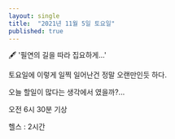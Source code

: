 ```yaml
---
layout: single
title:  "2021년 11월 5일 토요일"
published: true
---
```


🖋️ '필연의 길을 따라 집요하게...'



토요일에 이렇게 일찍 일어난건 정말 오랜만인듯 하다.

오늘 할일이 많다는 생각에서 였을까?...



오전 6시 30분 기상

헬스 : 2시간

